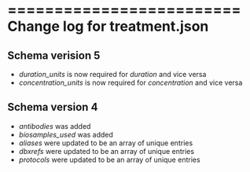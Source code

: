 =========================
 Change log for treatment.json
=========================

Schema verision 5
-----------------
 
* *duration_units* is now required for *duration* and vice versa
* *concentration_units* is now required for *concentration* and vice versa

Schema version 4
----------------

* *antibodies* was added 
* *biosamples_used* was added 
* *aliases* were updated to be an array of unique entries
* *dbxrefs* were updated to be an array of unique entries
* *protocols* were updated to be an array of unique entries